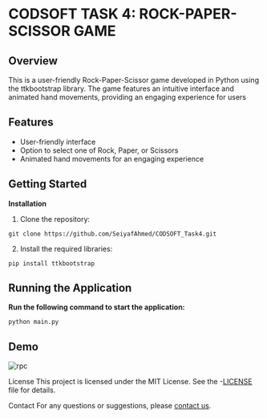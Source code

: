# CODSOFT TASK 4: ROCK-PAPER-SCISSOR GAME
## Overview
This is a user-friendly Rock-Paper-Scissor game developed in Python using the ttkbootstrap library. The game features an intuitive interface and animated hand movements, providing an engaging experience for users

## Features
- User-friendly interface
- Option to select one of Rock, Paper, or Scissors
- Animated hand movements for an engaging experience
    
## Getting Started

**Installation**

1. Clone the repository:
```
git clone https://github.com/SeiyafAhmed/CODSOFT_Task4.git
```

2. Install the required libraries:
```
pip install ttkbootstrap
```

## Running the Application
**Run the following command to start the application:**
```
python main.py
```


## Demo
![rpc](https://github.com/user-attachments/assets/59fddc14-375b-4f6b-847a-2c075f318553)


License
This project is licensed under the MIT License. See the -[LICENSE](https://github.com/SeiyafAhmed/CODSOFT_Task4/blob/main/LICENSE) file for details. 

Contact
For any questions or suggestions, please [contact us](seiyafahmed.ofc@gmail.com).
